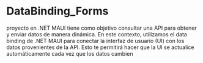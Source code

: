 # DataBinding_Forms
proyecto en .NET MAUI tiene como objetivo consultar una API para obtener y enviar datos de manera dinámica. En este contexto, utilizamos el data binding de .NET MAUI para conectar la interfaz de usuario (UI) con los datos provenientes de la API. Esto te permitirá hacer que la UI se actualice automáticamente cada vez que los datos cambien
